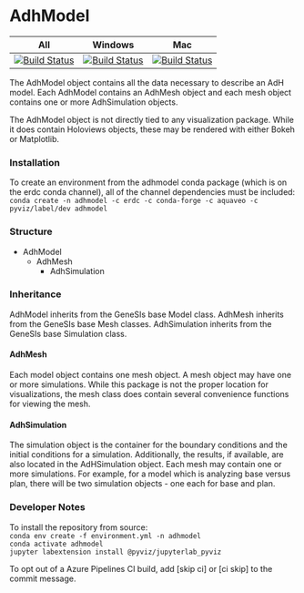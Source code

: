 # AdhModel
| All | Windows | Mac |
| --------- | --------- | ------------- |
|[![Build Status](https://dev.azure.com/kimberlycpevey/ERDC/_apis/build/status/erdc.AdhModel?branchName=master)](https://dev.azure.com/kimberlycpevey/ERDC/_build/latest?definitionId=7&branchName=master)|[![Build Status](https://dev.azure.com/kimberlycpevey/ERDC/_apis/build/status/erdc.AdhModel?branchName=master&jobName=vs2017-win2016)](https://dev.azure.com/kimberlycpevey/ERDC/_build/latest?definitionId=7&branchName=master)|[![Build Status](https://dev.azure.com/kimberlycpevey/ERDC/_apis/build/status/erdc.AdhModel?branchName=master&jobName=macOS-10.13)](https://dev.azure.com/kimberlycpevey/ERDC/_build/latest?definitionId=7&branchName=master)

  The AdhModel object contains all the data necessary to describe an AdH model. Each AdhModel contains an AdhMesh object and each mesh object contains one or more AdhSimulation objects. 
    
  The AdhModel object is not directly tied to any visualization package. While it does contain Holoviews objects, these may be rendered with either Bokeh or Matplotlib.  
    
### Installation
To create an environment from the adhmodel conda package (which is on the erdc conda channel), all of the channel dependencies must be included:    
`conda create -n adhmodel -c erdc -c conda-forge -c aquaveo -c pyviz/label/dev adhmodel`
  
### Structure
* AdhModel
  * AdhMesh
    * AdhSimulation
     
  
### Inheritance
AdhModel inherits from the GeneSIs base Model class. 
AdhMesh inherits from the GeneSIs base Mesh classes. 
AdhSimulation inherits from the GeneSIs base Simulation class. 
  
#### AdhMesh
Each model object contains one mesh object. A mesh object may have one or more simulations. While this package is not the proper location for visualizations, the mesh class does contain several convenience functions for viewing the mesh. 

#### AdhSimulation
The simulation object is the container for the boundary conditions and the initial conditions for a simulation. Additionally, the results, if available, are also located in the AdHSimulation object. Each mesh may contain one or more simulations. For example, for a model which is analyzing base versus plan, there will be two simulation objects - one each for base and plan.
  
### Developer Notes
To install the repository from source:  
`conda env create -f environment.yml -n adhmodel`   
`conda activate adhmodel`  
`jupyter labextension install @pyviz/jupyterlab_pyviz`  
  
To opt out of a Azure Pipelines CI build, add [skip ci] or [ci skip] to the commit message. 